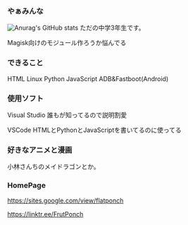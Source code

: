 ### やぁみんな
![Anurag's GitHub stats](https://github-readme-stats.vercel.app/api?username=anuraghazra&theme=dark&show_icons=true)
ただの中学3年生です。

Magisk向けのモジュール作ろうか悩んでる

### できること
HTML Linux Python JavaScript ADB&Fastboot(Android)

### 使用ソフト
Visual Studio 誰もが知ってるので説明割愛

VSCode HTMLとPythonとJavaScriptを書いてるのに使ってる



### 好きなアニメと漫画
小林さんちのメイドラゴンとか。

### HomePage
https://sites.google.com/view/flatponch

https://linktr.ee/FrutPonch

<!--
**FrutPonch/FrutPonch** is a ✨ _special_ ✨ repository because its `README.md` (this file) appears on your GitHub profile.

Here are some ideas to get you started:

- 🔭 I’m currently working on ...
- 🌱 I’m currently learning ...
- 👯 I’m looking to collaborate on ...
- 🤔 I’m looking for help with ...
- 💬 Ask me about ...
- 📫 How to reach me: ...
- 😄 Pronouns: ...
- ⚡ Fun fact: ...
-->
